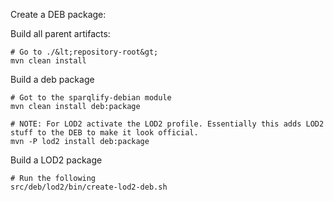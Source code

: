 Create a DEB package:

Build all parent artifacts:

    # Go to ./&lt;repository-root&gt;
    mvn clean install

Build a deb package

    # Got to the sparqlify-debian module
    mvn clean install deb:package

    # NOTE: For LOD2 activate the LOD2 profile. Essentially this adds LOD2 stuff to the DEB to make it look official.
    mvn -P lod2 install deb:package

Build a LOD2 package

    # Run the following
    src/deb/lod2/bin/create-lod2-deb.sh
   

